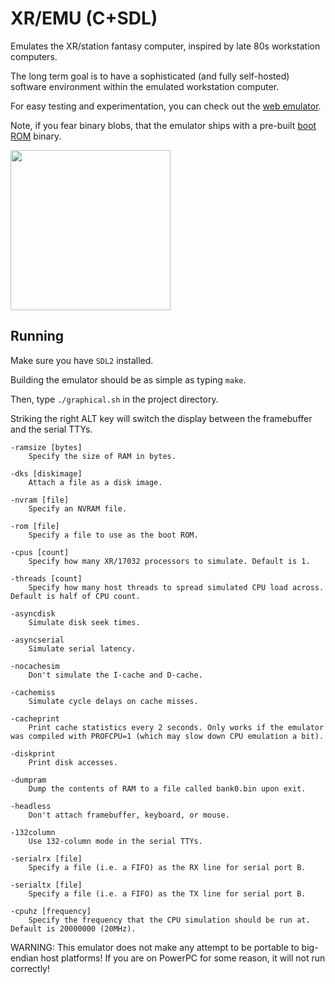# XR/EMU (C+SDL)

Emulates the XR/station fantasy computer, inspired by late 80s workstation computers.

The long term goal is to have a sophisticated (and fully self-hosted) software environment within the emulated workstation computer.

For easy testing and experimentation, you can check out the [web emulator](https://xrarch.github.io).

Note, if you fear binary blobs, that the emulator ships with a pre-built [boot ROM](https://github.com/xrarch/a4x) binary.

<img src="https://raw.githubusercontent.com/xrarch/xremu/master/17032.png" width="256">

## Running

Make sure you have `SDL2` installed.

Building the emulator should be as simple as typing `make`.

Then, type `./graphical.sh` in the project directory.

Striking the right ALT key will switch the display between the framebuffer and the serial TTYs.

    -ramsize [bytes]
        Specify the size of RAM in bytes.

    -dks [diskimage]
        Attach a file as a disk image.

    -nvram [file]
        Specify an NVRAM file.

    -rom [file]
        Specify a file to use as the boot ROM.

    -cpus [count]
        Specify how many XR/17032 processors to simulate. Default is 1.

    -threads [count]
        Specify how many host threads to spread simulated CPU load across. Default is half of CPU count.

    -asyncdisk
        Simulate disk seek times.

    -asyncserial
        Simulate serial latency.

    -nocachesim
        Don't simulate the I-cache and D-cache.

    -cachemiss
        Simulate cycle delays on cache misses.

    -cacheprint
        Print cache statistics every 2 seconds. Only works if the emulator was compiled with PROFCPU=1 (which may slow down CPU emulation a bit).

    -diskprint
        Print disk accesses.

    -dumpram
        Dump the contents of RAM to a file called bank0.bin upon exit.

    -headless
        Don't attach framebuffer, keyboard, or mouse.

    -132column
        Use 132-column mode in the serial TTYs.

    -serialrx [file]
        Specify a file (i.e. a FIFO) as the RX line for serial port B.

    -serialtx [file]
        Specify a file (i.e. a FIFO) as the TX line for serial port B.

    -cpuhz [frequency]
        Specify the frequency that the CPU simulation should be run at. Default is 20000000 (20MHz).

WARNING: This emulator does not make any attempt to be portable to big-endian host platforms! If you are on PowerPC for some reason, it will not run correctly!
